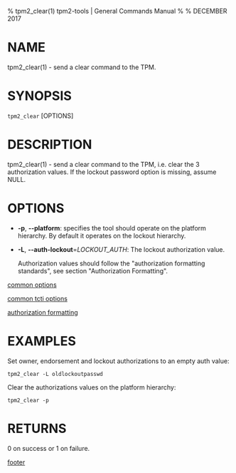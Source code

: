% tpm2_clear(1) tpm2-tools | General Commands Manual
%
% DECEMBER 2017

# NAME

tpm2_clear(1) - send a clear command to the TPM.

# SYNOPSIS

`tpm2_clear` [OPTIONS]

# DESCRIPTION

tpm2_clear(1) - send a clear command to the TPM, i.e. clear the 3 authorization
values. If the lockout password option is missing, assume NULL.

# OPTIONS

  * **-p**, **--platform**:
    specifies the tool should operate on the platform hierarchy. By default
    it operates on the lockout hierarchy.

  * **-L**, **--auth-lockout**=_LOCKOUT\_AUTH_:
    The lockout authorization value.

    Authorization values should follow the "authorization formatting standards",
    see section "Authorization Formatting".

[common options](common/options.md)

[common tcti options](common/tcti.md)

[authorization formatting](common/password.md)

# EXAMPLES

Set owner, endorsement and lockout authorizations to an empty auth value:

```
tpm2_clear -L oldlockoutpasswd
```

Clear the authorizations values on the platform hierarchy:

```
tpm2_clear -p
```

# RETURNS

0 on success or 1 on failure.

[footer](common/footer.md)

